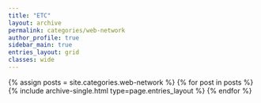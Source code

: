 ```yaml
---
title: "ETC"
layout: archive
permalink: categories/web-network
author_profile: true
sidebar_main: true
entries_layout: grid
classes: wide
---
```


{% assign posts = site.categories.web-network %} {% for post in posts %} {% include archive-single.html type=page.entries_layout
%} {% endfor %}
